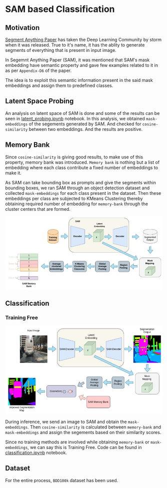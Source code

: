 # SAM based Classification



## Motivation
[Segment Anything Paper](https://ai.meta.com/research/publications/segment-anything/) has taken the Deep Learning Community by storm when it was released. True to it's name, it has the ablity to generate segments of everything that is present in input image. 

In Segemnt Anything Paper (SAM), it was mentioned that SAM's mask embedding have semantic property and gave few examples related to it in as per ``Appendix-D6`` of the paper.

The idea is to exploit this semantic information present in the said mask embeddings and assign them to predefined classes. 



## Latent Space Probing
An analysis on latent space of SAM is done and some of the results can be seen in [latent_probing.ipynb](latent_probing.ipynb) notebook. In this analysis, we obtained `mask-embeddings` of the segements generated by SAM.
And checked for `cosine-similarity` between two embeddings.
And the results are positive. 



## Memory Bank
Since `cosine-similarity` is giving good results, to make use of this property, memory bank was introduced. `Memory bank` is nothing but a list of embedding where each class contribute a fixed number of embeddings to make it.

As SAM can take bounding box as prompts and give the segments within bounding boxes, we ran SAM through an object detection dataset and collected `mask-embeddings` for each class present in the dataset. Then these embeddings per class are subjected to KMeans Clustering thereby obtaining required number of embedding for `memory-bank` through the cluster centers that are formed.

![Memory Bank Generation](git_assets/Memory-Bank-Generation.jpg)



## Classification
### Training Free

![Inference for No Training Free](git_assets/sam_classification_no_training_inference.jpg)

During inference, we send an image to SAM and obtain the `mask-embeddings`. Then `cosine-similarity` is calculated between `memory-bank` and `mask-embeddings` and assign the segements based on their similarity scores.

Since no training methods are involved while obtaining `memory-bank` or `mask-embeddings`, we can say this is Training Free. Code can be found in [classification.ipynb](classification.ipynb) notebook.



## Dataset
For the entire process, `BDD100k` dataset has been used.